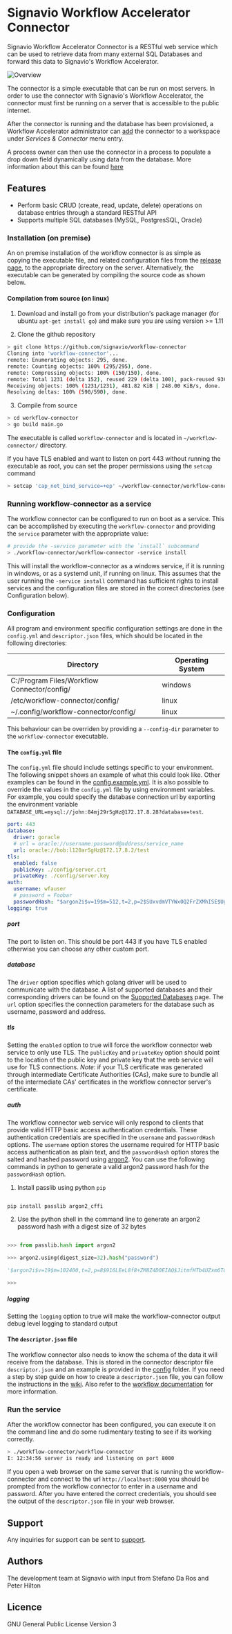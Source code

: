 # Signavio Workflow Accelerator Connector

Signavio Workflow Accelerator Connector is a RESTful web service which can be used to retrieve data from many external SQL Databases and forward this data to Signavio's Workflow Accelerator.

![Overview](docs/images/connector-network-diagram.png?raw=true "Overview")

The connector is a simple executable that can be run on most servers. In order to use the connector with Signavio's Workflow Accelerator, the connector must first be running on a server that is accessible to the public internet. 

After the connector is running and the database has been provisioned, a Workflow Accelerator administrator can [add](https://docs.signavio.com/userguide/workflow/en/integration/connectors.html#configuring-a-connector) the connector to a workspace under _Services & Connector_ menu entry. 

A process owner can then use the connector in a process to populate a drop down field dynamically using data from the database. More information about this can be found [here](https://docs.signavio.com/userguide/workflow/en/integration/connectors.html)

## Features

- Perform basic CRUD (create, read, update, delete) operations on database entries through a standard RESTful API
- Supports multiple SQL databases (MySQL, PostgresSQL, Oracle)

### Installation (on premise)

An on premise installation of the workflow connector is as simple as copying the executable file, and related configuration files from the [release page](https://github.com/signavio/workflow-connector/releases), to the appropriate directory on the server. Alternatively, the executable can be generated by compiling the source code as shown below.

#### Compilation from source (on linux)

1. Download and install go from your distribution's package manager (for ubuntu `apt-get install go`) and make sure you are using version >= 1.11

2. Clone the github repository

```sh
> git clone https://github.com/signavio/workflow-connector
Cloning into 'workflow-connector'...
remote: Enumerating objects: 295, done.
remote: Counting objects: 100% (295/295), done.
remote: Compressing objects: 100% (150/150), done.
remote: Total 1231 (delta 152), reused 229 (delta 100), pack-reused 936
Receiving objects: 100% (1231/1231), 481.82 KiB | 248.00 KiB/s, done.
Resolving deltas: 100% (590/590), done.
```

3. Compile from source
```sh
> cd workflow-connector
> go build main.go
```

The executable is called `workflow-connector` and is located in `~/workflow-connector/` directory.

If you have TLS enabled and want to listen on port 443 without running the executable as root, you can set the proper permissions using the `setcap` command

```sh
> setcap 'cap_net_bind_service=+ep' ~/workflow-connector/workflow-connector
```

### Running workflow-connector as a service

The workflow connector can be configured to run on boot as a service. This can be accomplished by executing the `workflow-connector` and providing the `service` parameter with the appropriate value:

```sh
# provide the -service parameter with the `install` subcommand
> ./workflow-connector/workflow-connector -service install
```

This will install the workflow-connector as a windows service, if it is running in windows, or as a systemd unit,  if running on linux. This assumes that the user running the `-service install` command has sufficient rights to install services and the configuration files are stored in the correct directories (see Configuration below).

### Configuration

All program and environment specific configuration settings are done in the `config.yml` and `descriptor.json` files, which should be located in the following directories:

| Directory                                   | Operating System |
| ------------------------------------------- | ---------------- |
| C:/Program Files/Workflow Connector/config/ | windows          |
| /etc/workflow-connector/config/             | linux            |
| ~/.config/workflow-connector/config/        | linux            |

This behaviour can be overriden by providing a `--config-dir` parameter to the `workflow-connector` executable.

#### The `config.yml` file

The `config.yml` file should include settings specific to your environment. The following snippet shows an example of what this could look like. Other examples can be found in the [config.example.yml](https://github.com/signavio/workflow-connector/blob/master/config/config.example.yml). It is also possible to override the values in the `config.yml` file by using environment variables. For example, you could specify the database connection url by exporting the environment variable `DATABASE_URL=mysql://john:84mj29rSgHz@172.17.8.28?database=test`. 

```yml
port: 443
database:
  driver: goracle
  # url = oracle://username:password@address/service_name
  url: oracle://bob:l120arSgHz@172.17.8.2/test
tls:
  enabled: false
  publicKey: ./config/server.crt
  privateKey: ./config/server.key
auth:
  username: wfauser
  # password = Foobar
  passwordHash: "$argon2i$v=19$m=512,t=2,p=2$SUxvdmVTYWx0Q2FrZXMhISE$UgSWnBB5OkdqMAu+OfvwNLVMUijMnnmVm0kRSfmS9E8"
logging: true
```

##### port

The port to listen on. This should be port 443 if you have TLS enabled otherwise you can choose any other custom port.

##### database

The `driver` option specifies which golang driver will be used to communicate with the database. A list of supported databases and their corresponding drivers can be found on the [Supported Databases](https://github.com/signavio/workflow-connector/wiki/Supported-Databases) page. The `url` option specifies the connection parameters for the database such as username, password and address.

##### tls

Setting the `enabled` option to true will force the workflow connector web service to only use TLS. The `publicKey` and `privateKey` option should point to the location of the public key and private key that the web service will use for TLS connections. *Note*: if your TLS certificate was generated through intermediate Certificate Authorities (CAs), make sure to bundle all of the intermediate CAs' certificates in the workflow connector server's certificate. 

##### auth

The workflow connector web service will only respond to clients that provide valid HTTP basic access authentication credentials. These authentication credentials are specified in the `username` and `passwordHash` options. The `username` option stores the username required for HTTP basic access authentication as plain text, and the `passwordHash` option stores the salted and hashed password using [argon2](https://passlib.readthedocs.io/en/stable/lib/passlib.hash.argon2.html). You can use the following commands in python to generate a valid argon2 password hash for the `passwordHash` option.

1. Install passlib using python `pip`

```sh

pip install passlib argon2_cffi

```

2. Use the python shell in the command line to generate an argon2 password hash with a digest size of 32 bytes

```python

>>> from passlib.hash import argon2

>>> argon2.using(digest_size=32).hash("password")

'$argon2i$v=19$m=102400,t=2,p=8$916LEeL8f8+ZM8Z4D0EIAQ$JitmfHTb4UZxm6TqgPLdG9Sbqn5U3LHnrfO9qp3ni6U'

>>> 

```

##### logging

Setting the `logging` option to true will make the workflow-connector output debug level logging to standard output

#### The `descriptor.json` file

The workflow connector also needs to know the schema of the data it will receive from the database. This is stored in the connector descriptor file `descriptor.json` and an example is provided in the [config](https://github.com/signavio/workflow-connector/blob/master/config/descriptor.json) folder. If you need a step by step guide on how to create a `descriptor.json` file, you can follow the instructions in the [wiki](https://github.com/signavio/workflow-connector/wiki/Creating-Descriptor-File). Also refer to the [workflow documentation](https://docs.signavio.com/userguide/workflow/en/integration/connectors.html#connector-descriptor) for more information. 

### Run the service

After the workflow connector has been configured, you can execute it on the command line and do some rudimentary testing to see if its working correctly.

```sh
> ./workflow-connector/workflow-connector
I: 12:34:56 server is ready and listening on port 8000
```
If you open a web browser on the same server that is running the workflow-connector and connect to the url `http://localhost:8000` you should be prompted from the workflow connector to enter in a username and password. After you have entered the correct credentials, you should see the output of the `descriptor.json` file in your web browser.

## Support

Any inquiries for support can be sent to [support](mailto:support@signavio.com). 

## Authors

The development team at Signavio with input from Stefano Da Ros and Peter Hilton 

## Licence

GNU General Public License Version 3
